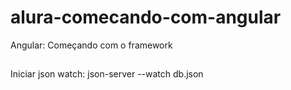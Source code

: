 # alura-comecando-com-angular
Angular: Começando com o framework

##

Iniciar json watch: json-server --watch db.json
